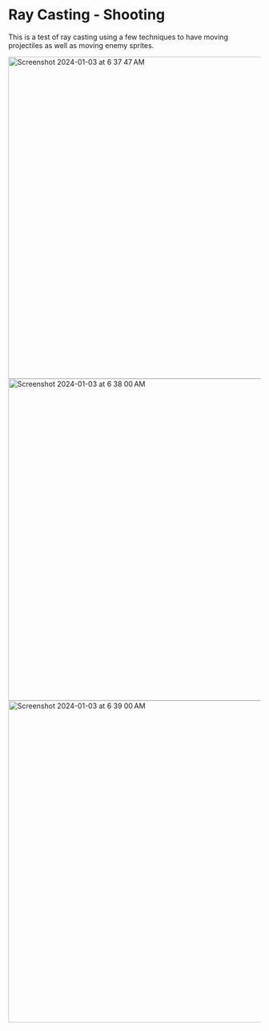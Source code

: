 # Ray Casting - Shooting
This is a test of ray casting using a few techniques to have moving projectiles as well as moving enemy sprites.

<img width="643" alt="Screenshot 2024-01-03 at 6 37 47 AM" src="https://github.com/caseyhild/3D-Scenes-Games/assets/44584719/f14c2725-df9e-474b-9fd9-3f26ed8598f0">
<img width="643" alt="Screenshot 2024-01-03 at 6 38 00 AM" src="https://github.com/caseyhild/3D-Scenes-Games/assets/44584719/c07b75eb-83af-4d6c-8b7d-ca0a7444d24f">
<img width="643" alt="Screenshot 2024-01-03 at 6 39 00 AM" src="https://github.com/caseyhild/3D-Scenes-Games/assets/44584719/10fa524d-b643-4cb1-a063-4ab01eb46163">

